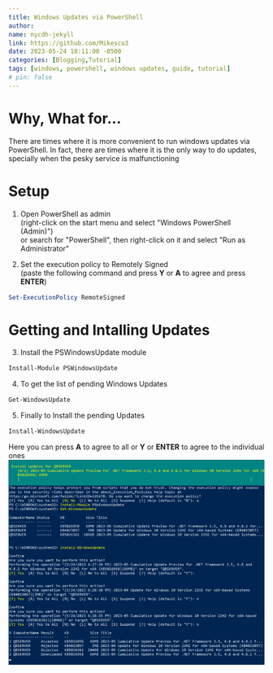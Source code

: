 ```yaml
---
title: Windows Updates via PowerShell 
author:
name: nycdh-jekyll
link: https://github.com/Mikesco3
date: 2023-05-24 18:11:00 -0500
categories: [Blogging,Tutorial]
tags: [windows, powershell, windows updates, guide, tutorial]
# pin: false
---
```


# Why, What for...
There are times where it is more convenient to run windows updates via PowerShell. In fact, there are times where it is the only way to do updates, specially when the pesky service is malfunctioning <br>

# Setup
1. Open PowerShell as admin <br>
 (right-click on the start menu and select "Windows PowerShell (Admin)") <br>
 or search for "PowerShell", then right-click on it and select "Run as Administrator" <br>

2. Set the execution policy to Remotely Signed <br>
 (paste the following command and press __Y__ or __A__ to agree and press __ENTER__) <br>
 ``` powershell
 Set-ExecutionPolicy RemoteSigned
 ```

# Getting and Intalling Updates
3. Install the PSWindowsUpdate module 
``` powershell
Install-Module PSWindowsUpdate
```
4. To get the list of pending Windows Updates
``` powershell
Get-WindowsUpdate
```
5. Finally to Install the pending Updates
``` powershell
Install-WindowsUpdate
```
Here you can press __A__ to agree to all or __Y__ or __ENTER__ to agree to the individual ones <br>
   ![PowerShell](/assets/img/images/Pasted_Image_20240524182930.png)
